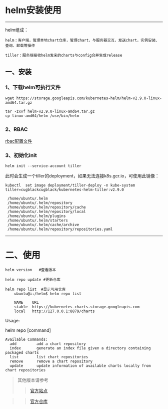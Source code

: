 # helm安装使用
---

helm组成：

    helm：客户端，管理本地chart仓库，管理chart，与服务器交互，发送chart，实例安装、查询、卸载等操作
    
    tiller：服务端接收helm发来的charts与config合并生成release
    
   
## 一、安装

### 1、下载helm可执行文件

    wget https://storage.googleapis.com/kubernetes-helm/helm-v2.9.0-linux-amd64.tar.gz

    tar -zxvf helm-v2.9.0-linux-amd64.tar.gz 
    cp linux-amd64/helm /use/bin/helm
    
### 2、RBAC

  [rbac配置文件](/k8s/helm/rbac-helm.yaml)

### 3、初始化init

    helm init --service-account tiller
    
此时会生成一个tiller的deployment，如果无法连接k8s.gcr.io，可使用此镜像：

    kubectl  set image deployment/tiller-deploy -n kube-system  tiller=cugblackcugblack/kubernetes-helm-tiller:v2.9.0
    
```
 /home/ubuntu/.helm 
 /home/ubuntu/.helm/repository 
 /home/ubuntu/.helm/repository/cache 
 /home/ubuntu/.helm/repository/local 
 /home/ubuntu/.helm/plugins 
 /home/ubuntu/.helm/starters 
 /home/ubuntu/.helm/cache/archive 
 /home/ubuntu/.helm/repository/repositories.yaml
```
    
---
# 二、使用

    helm version   #查看版本
    
    helm repo update #更新仓库
    
    helm repo list  #显示可用仓库
        ubuntu@i:/helm$ helm repo list

        NAME  	URL                                             
        stable	https://kubernetes-charts.storage.googleapis.com
        local 	http://127.0.0.1:8879/charts
Usage:

  helm repo [command]
```
Available Commands:
  add         add a chart repository
  index       generate an index file given a directory containing packaged charts
  list        list chart repositories
  remove      remove a chart repository
  update      update information of available charts locally from chart repositories
```

>其他版本请参考
>>[官方站点](https://github.com/helm/helm)

>>[官方仓库](https://hub.kubeapps.com/)